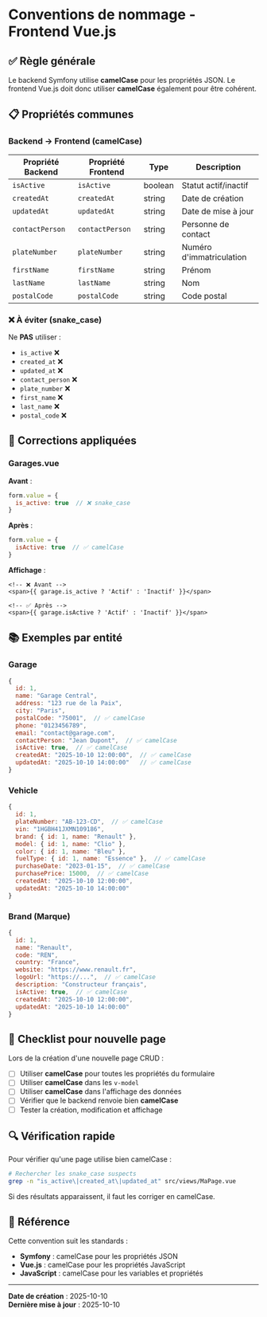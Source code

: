 # Conventions de nommage - Frontend Vue.js

## ✅ Règle générale

Le backend Symfony utilise **camelCase** pour les propriétés JSON.
Le frontend Vue.js doit donc utiliser **camelCase** également pour être cohérent.

## 📋 Propriétés communes

### Backend → Frontend (camelCase)

| Propriété Backend | Propriété Frontend | Type | Description |
|-------------------|-------------------|------|-------------|
| `isActive` | `isActive` | boolean | Statut actif/inactif |
| `createdAt` | `createdAt` | string | Date de création |
| `updatedAt` | `updatedAt` | string | Date de mise à jour |
| `contactPerson` | `contactPerson` | string | Personne de contact |
| `plateNumber` | `plateNumber` | string | Numéro d'immatriculation |
| `firstName` | `firstName` | string | Prénom |
| `lastName` | `lastName` | string | Nom |
| `postalCode` | `postalCode` | string | Code postal |

### ❌ À éviter (snake_case)

Ne **PAS** utiliser :
- `is_active` ❌
- `created_at` ❌
- `updated_at` ❌
- `contact_person` ❌
- `plate_number` ❌
- `first_name` ❌
- `last_name` ❌
- `postal_code` ❌

## 🔧 Corrections appliquées

### Garages.vue
**Avant** :
```javascript
form.value = {
  is_active: true  // ❌ snake_case
}
```

**Après** :
```javascript
form.value = {
  isActive: true  // ✅ camelCase
}
```

**Affichage** :
```vue
<!-- ❌ Avant -->
<span>{{ garage.is_active ? 'Actif' : 'Inactif' }}</span>

<!-- ✅ Après -->
<span>{{ garage.isActive ? 'Actif' : 'Inactif' }}</span>
```

## 📚 Exemples par entité

### Garage
```javascript
{
  id: 1,
  name: "Garage Central",
  address: "123 rue de la Paix",
  city: "Paris",
  postalCode: "75001",  // ✅ camelCase
  phone: "0123456789",
  email: "contact@garage.com",
  contactPerson: "Jean Dupont",  // ✅ camelCase
  isActive: true,  // ✅ camelCase
  createdAt: "2025-10-10 12:00:00",  // ✅ camelCase
  updatedAt: "2025-10-10 14:00:00"   // ✅ camelCase
}
```

### Vehicle
```javascript
{
  id: 1,
  plateNumber: "AB-123-CD",  // ✅ camelCase
  vin: "1HGBH41JXMN109186",
  brand: { id: 1, name: "Renault" },
  model: { id: 1, name: "Clio" },
  color: { id: 1, name: "Bleu" },
  fuelType: { id: 1, name: "Essence" },  // ✅ camelCase
  purchaseDate: "2023-01-15",  // ✅ camelCase
  purchasePrice: 15000,  // ✅ camelCase
  createdAt: "2025-10-10 12:00:00",
  updatedAt: "2025-10-10 14:00:00"
}
```

### Brand (Marque)
```javascript
{
  id: 1,
  name: "Renault",
  code: "REN",
  country: "France",
  website: "https://www.renault.fr",
  logoUrl: "https://...",  // ✅ camelCase
  description: "Constructeur français",
  isActive: true,  // ✅ camelCase
  createdAt: "2025-10-10 12:00:00",
  updatedAt: "2025-10-10 14:00:00"
}
```

## 🎯 Checklist pour nouvelle page

Lors de la création d'une nouvelle page CRUD :

- [ ] Utiliser **camelCase** pour toutes les propriétés du formulaire
- [ ] Utiliser **camelCase** dans les `v-model`
- [ ] Utiliser **camelCase** dans l'affichage des données
- [ ] Vérifier que le backend renvoie bien **camelCase**
- [ ] Tester la création, modification et affichage

## 🔍 Vérification rapide

Pour vérifier qu'une page utilise bien camelCase :

```bash
# Rechercher les snake_case suspects
grep -n "is_active\|created_at\|updated_at" src/views/MaPage.vue
```

Si des résultats apparaissent, il faut les corriger en camelCase.

## 📖 Référence

Cette convention suit les standards :
- **Symfony** : camelCase pour les propriétés JSON
- **Vue.js** : camelCase pour les propriétés JavaScript
- **JavaScript** : camelCase pour les variables et propriétés

---

**Date de création** : 2025-10-10  
**Dernière mise à jour** : 2025-10-10

